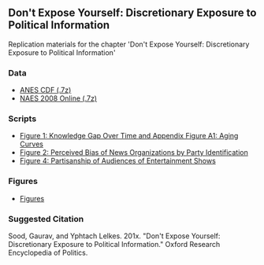 ## Don't Expose Yourself: Discretionary Exposure to Political Information

Replication materials for the chapter 'Don't Expose Yourself: Discretionary Exposure to Political Information'

### Data

* [ANES CDF (.7z)](data/anes_timeseries_cdf_stata12.7z)
* [NAES 2008 Online (.7z)](data/naes08_online_all_waves_data_full.7z)

### Scripts

* [Figure 1: Knowledge Gap Over Time and Appendix Figure A1: Aging Curves](scripts/01_fig1_anes_knowledge_gap_over_time_plus_appenda_aging_curves.R)
* [Figure 2: Perceived Bias of News Organizations by Party Identification](scripts/02_fig2_yg_pilot_media_bias.R)
* [Figure 4: Partisanship of Audiences of Entertainment Shows](scripts/04_fig4_partisan_entertainment.R)

### Figures

* [Figures](figs/)

### Suggested Citation

Sood, Gaurav, and Yphtach Lelkes. 201x. "Don't Expose Yourself: Discretionary Exposure to Political Information." Oxford Research Encyclopedia of Politics. 
